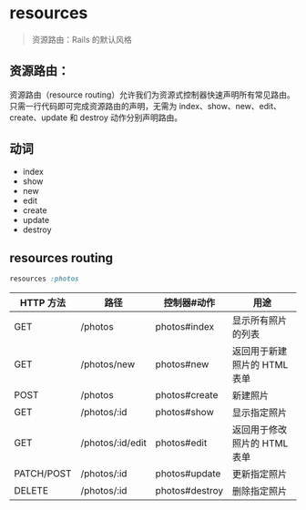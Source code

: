# resources
> 资源路由：Rails 的默认风格

## 资源路由：
资源路由（resource routing）允许我们为资源式控制器快速声明所有常见路由。
只需一行代码即可完成资源路由的声明，无需为 index、show、new、edit、create、update 和 destroy 动作分别声明路由。

## 动词
- index
- show
- new
- edit
- create
- update
- destroy

## resources routing
```rb
resources :photos
```

| HTTP 方法  | 路径             | 控制器#动作   | 用途                         |
| ---------- | ---------------- | ------------- | ---------------------------- |
| GET        | /photos          | photos#index  | 显示所有照片的列表           |
| GET        | /photos/new      | photos#new    | 返回用于新建照片的 HTML 表单 |
| POST       | /photos          | photos#create | 新建照片                     |
| GET        | /photos/:id      | photos#show   | 显示指定照片                 |
| GET        | /photos/:id/edit | photos#edit   | 返回用于修改照片的 HTML 表单 |
| PATCH/POST | /photos/:id      | photos#update | 更新指定照片                 |
| DELETE | /photos/:id      | photos#destroy | 删除指定照片                 |
